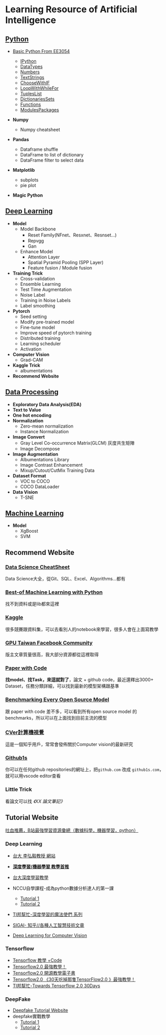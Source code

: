 # Learning Resource of Artificial Intelligence
## [Python](https://github.com/Coolshanlan/Learning-Resource/tree/master/Python)
- [Basic Python From EE3054](https://github.com/Coolshanlan/Learning-Resource/tree/master/Python/NCU%20Programming%20for%20Deep%20Learning%20EE3054)

  - [IPython](https://github.com/Coolshanlan/Learning-Resource/tree/master/Python/NCU%20Programming%20for%20Deep%20Learning%20EE3054/1092_PDL_00_IPython.ipynb)
  - [DataTypes](https://github.com/Coolshanlan/Learning-Resource/tree/master/Python/NCU%20Programming%20for%20Deep%20Learning%20EE3054/1092_PDL_01_DataTypes.ipynb)
  - [Numbers](https://github.com/Coolshanlan/Learning-Resource/tree/master/Python/NCU%20Programming%20for%20Deep%20Learning%20EE3054/1092_PDL_02_Numbers.ipynb)
  - [TextStrings](https://github.com/Coolshanlan/Learning-Resource/tree/master/Python/NCU%20Programming%20for%20Deep%20Learning%20EE3054/1092_PDL_03_TextStrings.ipynb)
  - [ChooseWithIF](https://github.com/Coolshanlan/Learning-Resource/tree/master/Python/NCU%20Programming%20for%20Deep%20Learning%20EE3054/1092_PDL_04_ChooseWithIF.ipynb)
  - [LoopWithWhileFor](https://github.com/Coolshanlan/Learning-Resource/tree/master/Python/NCU%20Programming%20for%20Deep%20Learning%20EE3054/1092_PDL_05_LoopWithWhileFor.ipynb)
  - [TuplesList](https://github.com/Coolshanlan/Learning-Resource/tree/master/Python/NCU%20Programming%20for%20Deep%20Learning%20EE3054/1092_PDL_06_TuplesList.ipynb)
  - [DictionariesSets](https://github.com/Coolshanlan/Learning-Resource/tree/master/Python/NCU%20Programming%20for%20Deep%20Learning%20EE3054/1092_PDL_07_DictionariesSets.ipynb)
  - [Functions](https://github.com/Coolshanlan/Learning-Resource/tree/master/Python/NCU%20Programming%20for%20Deep%20Learning%20EE3054/1092_PDL_08_Functions.ipynb)
  - [ModulesPackages](https://github.com/Coolshanlan/Learning-Resource/tree/master/Python/NCU%20Programming%20for%20Deep%20Learning%20EE3054/1092_PDL_09_ModulesPackages.ipynb)
- **Numpy**
  - Numpy cheatsheet
- **Pandas**
  - Dataframe shuffle
  - DataFrame to list of dictionary
  - DataFrame filter to select data
- **Matplotlib**
  - subplots
  - pie plot
- **Magic Python**
## [Deep Learning](https://github.com/Coolshanlan/Learning-Resource/tree/master/DeepLearning)
- **Model**
  - Model Backbone
    - Reset Family(NFnet、Resxnet、Resnset...)
    - Repvgg
    - Gan
  - Enhance Model
    - Attention Layer
    - Spatial Pyramid Pooling (SPP Layer)
    - Feature fusion / Module fusion
- **Training Trick**
  - Cross-validation
  - Ensemble Learning
  - Test Time Augmentation
  - Noise Label
  - Training in Noise Labels
  - Label smoothing
- **Pytorch**
  - Seed setting
  - Modify pre-trained model
  - Fine-tune model
  - Improve speed of pytorch training
  - Distributed training
  - Learning scheduler
  - Activation
- **Computer Vision**
  - Grad-CAM
- **Kaggle Trick**
  - albumentations
- **Recommend Website**

## [Data Processing](https://github.com/Coolshanlan/Learning-Resource/tree/master/DataProcessing)
- **Exploratory Data Analysis(EDA)**
- **Text to Value**
- **One hot encoding**
- **Normalization**
  - Zero-mean normalization
  - Instance Normalization
- **Image Convert**
  - Gray Level Co-occurrence Matrix(GLCM) 灰度共生矩陣
  - Image Decompose
- **Image Augmentation**
  - Albumentations Library
  - Image Contrast Enhancement
  - Mixup/Cutout/CutMix Training Data
- **Dataset Format**
  - VOC to COCO
  - COCO DataLoader
- **Data Vision**
  - T-SNE
## [Machine Learning](https://github.com/Coolshanlan/Learning-Resource/tree/master/MachineLearning)
- **Model**
  - XgBoost
  - SVM
## Recommend Website
### [Data Science CheatSheet](https://www.kaggle.com/timoboz/data-science-cheat-sheets?select=Excel)
Data Science大全，從Git、SQL、Excel、Algorithms...都有
### [Best-of Machine Learning with Python](https://github.com/ml-tooling/best-of-ml-python)
找不到資料或是lib都來這裡
### [Kaggle](https://www.kaggle.com/)
很多競賽跟資料集，可以去看別人的notebook來學習，很多人會在上面寫教學
### [GPU Taiwan Facebook Community](https://www.facebook.com/groups/344517158933201)
版主文章質量很高，我大部分資源都從這裡取得
### [Paper with Code](https://paperswithcode.com/)
**找model、找Task，來這就對了**，論文 + github code，最近還釋出3000+ Dataset，任務分類詳細，可以找到最新的模型架構跟基準

### [Benchmarking Every Open Source Model](https://sotabench.com/)
跟 paper with code 差不多，可以看到所有open source model 的 benchmarks，所以可以在上面找到目前主流的模型
### [CVer計算機視覺](https://www.zhihu.com/people/cver-38)
這是一個知乎用戶，常常會發佈關於Computer vision的最新研究
### [Github1s](https://github.com/conwnet/github1s)
你可以在任何github repositories的網址上，把`github.com` 改成 `github1s.com`，就可以用vscode editor查看

### Little Trick
看論文可以找 *《XX 論文筆記》*


## Tutorial Website
[吐血推薦，B站最強學習資源彙總（數據科學，機器學習，python）](https://bangqu.com/8me24e.html?fbclid=IwAR2ZHJHB6H3QSGNia6z1ty6ZCVEg0RRg4KRcIXnJ4c1uu6zoGOWoXQMiI4U)
### Deep Learning
- [台大 李弘毅教授 網站](https://speech.ee.ntu.edu.tw/~hylee/index.html)
- [**深度學習/機器學習 教學首推**](https://www.youtube.com/channel/UC2ggjtuuWvxrHHHiaDH1dlQ)

- [台大深度學習教學](https://www.csie.ntu.edu.tw/~yvchen/f106-adl/syllabus.html)
- NCCU自學課程-成為python數據分析達人的第一課
   - [Tutorial 1](http://moocs.nccu.edu.tw/course/123/intro)
   - [Tutorial 2](https://github.com/yenlung/Python-3-Data-Analysis-Basics)
- [TI邦幫忙-深度學習的魔法使們 系列](https://ithelp.ithome.com.tw/users/20112540/ironman/2064?page=1)
- [SIGAI- 知乎//各種人工智慧技術文章](https://zhuanlan.zhihu.com/c_201634018)
- [Deep Learning for Computer Vision](https://dvl.in.tum.de/teaching/)
### Tensorflow
- [Tensorflow 教學 +Code](https://github.com/Hvass-Labs/TensorFlow-Tutorials-Chinese)
- [Tensorflow2.0 最強教學！](https://zhuanlan.zhihu.com/c_109102186304362496)
- [Tensorflow2.0 開源教學電子書](https://bangqu.com/6K13Q9.html)
- [Tensorflow2.0 《30天吃掉那隻TensorFlow2.0 》最強教學！](https://github.com/lyhue1991/eat_tensorflow2_in_30_days)
- [TI邦幫忙-Towards Tensorflow 2.0 30Days](https://ithelp.ithome.com.tw/users/20119971/ironman/2254)
### DeepFake
- [Deepfake Tutorial Website](https://www.deepfakescn.com/)
- deepfake實戰教學
   - [Tutorial 1](https://zhuanlan.zhihu.com/p/36414465)
   - [Tutorial 2](https://zhuanlan.zhihu.com/p/64490383)

